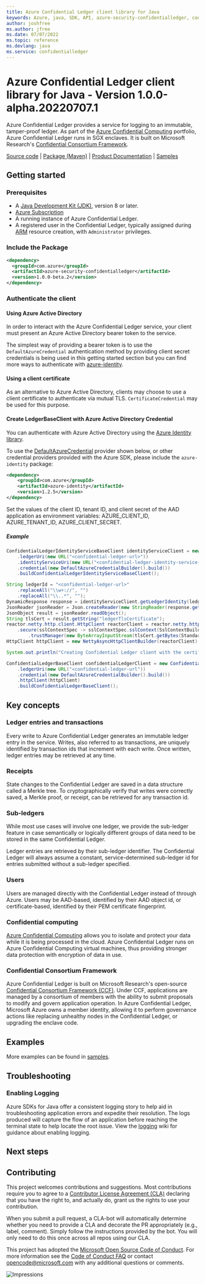```yaml
---
title: Azure Confidential Ledger client library for Java
keywords: Azure, java, SDK, API, azure-security-confidentialledger, confidentialledger
author: joshfree
ms.author: jfree
ms.date: 07/07/2022
ms.topic: reference
ms.devlang: java
ms.service: confidentialledger
---
```

# Azure Confidential Ledger client library for Java - Version 1.0.0-alpha.20220707.1 


Azure Confidential Ledger provides a service for logging to an immutable, tamper-proof ledger. As part of the [Azure Confidential Computing][azure_confidential_computing]
portfolio, Azure Confidential Ledger runs in SGX enclaves. It is built on Microsoft Research's [Confidential Consortium Framework][ccf].

[Source code][source_code] | [Package (Maven)][package] | [Product Documentation][product_documentation] | [Samples][samples_readme]

## Getting started

### Prerequisites

- A [Java Development Kit (JDK)][jdk_link], version 8 or later.
- [Azure Subscription][azure_subscription]
- A running instance of Azure Confidential Ledger.
- A registered user in the Confidential Ledger, typically assigned during [ARM][azure_resource_manager] resource creation, with `Administrator` privileges.

### Include the Package

[//]: # ({x-version-update-start;com.azure:azure-security-confidentialledger;current})
```xml
<dependency>
  <groupId>com.azure</groupId>
  <artifactId>azure-security-confidentialledger</artifactId>
  <version>1.0.0-beta.2</version>
</dependency>
```
[//]: # ({x-version-update-end})

### Authenticate the client

#### Using Azure Active Directory

In order to interact with the Azure Confidential Ledger service, your client must present an Azure Active Directory bearer token to the service.

The simplest way of providing a bearer token is to use the `DefaultAzureCredential` authentication method by providing client secret credentials is being used in this getting started section but you can find more ways to authenticate with [azure-identity][azure_identity].

#### Using a client certificate

As an alternative to Azure Active Directory, clients may choose to use a client certificate to authenticate via mutual TLS. `CertificateCredential` may be used for this purpose.

#### Create LedgerBaseClient with Azure Active Directory Credential

You can authenticate with Azure Active Directory using the [Azure Identity library][azure_identity].

To use the [DefaultAzureCredential][DefaultAzureCredential] provider shown below, or other credential providers provided with the Azure SDK, please include the `azure-identity` package:

[//]: # ({x-version-update-start;com.azure:azure-identity;dependency})
```xml
<dependency>
    <groupId>com.azure</groupId>
    <artifactId>azure-identity</artifactId>
    <version>1.2.5</version>
</dependency>
```

Set the values of the client ID, tenant ID, and client secret of the AAD application as environment variables: AZURE_CLIENT_ID, AZURE_TENANT_ID, AZURE_CLIENT_SECRET.

##### Example
```java readme-sample-createClient
ConfidentialLedgerIdentityServiceBaseClient identityServiceClient = new ConfidentialLedgerClientBuilder()
    .ledgerUri(new URL("<confidential-ledger-url>"))
    .identityServiceUri(new URL("<confidential-ledger-identity-service-url>"))
    .credential(new DefaultAzureCredentialBuilder().build())
    .buildConfidentialLedgerIdentityServiceBaseClient();

String ledgerId = "<confidential-ledger-url>"
    .replaceAll("\\w+://", "")
    .replaceAll("\\..*", "");
DynamicResponse response = identityServiceClient.getLedgerIdentity(ledgerId).send();
JsonReader jsonReader = Json.createReader(new StringReader(response.getBody().toString()));
JsonObject result = jsonReader.readObject();
String tlsCert = result.getString("ledgerTlsCertificate");
reactor.netty.http.client.HttpClient reactorClient = reactor.netty.http.client.HttpClient.create()
    .secure(sslContextSpec -> sslContextSpec.sslContext(SslContextBuilder.forClient()
        .trustManager(new ByteArrayInputStream(tlsCert.getBytes(StandardCharsets.UTF_8)))));
HttpClient httpClient = new NettyAsyncHttpClientBuilder(reactorClient).wiretap(true).build();

System.out.println("Creating Confidential Ledger client with the certificate...");

ConfidentialLedgerBaseClient confidentialLedgerClient = new ConfidentialLedgerClientBuilder()
    .ledgerUri(new URL("<confidential-ledger-url"))
    .credential(new DefaultAzureCredentialBuilder().build())
    .httpClient(httpClient)
    .buildConfidentialLedgerBaseClient();
```

## Key concepts

### Ledger entries and transactions

Every write to Azure Confidential Ledger generates an immutable ledger entry in the service. Writes, also referred to as transactions, are uniquely identified by transaction ids that increment with each write. Once written, ledger entries may be retrieved at any time.

### Receipts

State changes to the Confidential Ledger are saved in a data structure called a Merkle tree. To cryptographically verify that writes were correctly saved, a Merkle proof, or receipt, can be retrieved for any transaction id.

### Sub-ledgers

While most use cases will involve one ledger, we provide the sub-ledger feature in case semantically or logically different groups of data need to be stored in the same Confidential Ledger.

Ledger entries are retrieved by their sub-ledger identifier. The Confidential Ledger will always assume a constant, service-determined sub-ledger id for entries submitted without a sub-ledger specified.

### Users

Users are managed directly with the Confidential Ledger instead of through Azure. Users may be AAD-based, identified by their AAD object id, or certificate-based, identified by their PEM certificate fingerprint.

### Confidential computing

[Azure Confidential Computing][azure_confidential_computing] allows you to isolate and protect your data while it is being processed in the cloud. Azure Confidential Ledger runs on Azure Confidential Computing virtual machines, thus providing stronger data protection with encryption of data in use.

### Confidential Consortium Framework

Azure Confidential Ledger is built on Microsoft Research's open-source [Confidential Consortium Framework (CCF)][ccf]. Under CCF, applications are managed by a consortium of members with the ability to submit proposals to modify and govern application operation. In Azure Confidential Ledger, Microsoft Azure owns a member identity, allowing it to perform governance actions like replacing unhealthy nodes in the Confidential Ledger, or upgrading the enclave code.

## Examples
More examples can be found in [samples][samples_code].

## Troubleshooting

### Enabling Logging

Azure SDKs for Java offer a consistent logging story to help aid in troubleshooting application errors and expedite
their resolution. The logs produced will capture the flow of an application before reaching the terminal state to help
locate the root issue. View the [logging][logging] wiki for guidance about enabling logging.

## Next steps

## Contributing

This project welcomes contributions and suggestions. Most contributions require you to agree to a [Contributor License Agreement (CLA)][cla] declaring that you have the right to, and actually do, grant us the rights to use your contribution.

When you submit a pull request, a CLA-bot will automatically determine whether you need to provide a CLA and decorate the PR appropriately (e.g., label, comment). Simply follow the instructions provided by the bot. You will only need to do this once across all repos using our CLA.

This project has adopted the [Microsoft Open Source Code of Conduct][coc]. For more information see the [Code of Conduct FAQ][coc_faq] or contact [opencode@microsoft.com][coc_contact] with any additional questions or comments.

<!-- LINKS -->
[ccf]: https://github.com/Microsoft/CCF
[azure_confidential_computing]: https://azure.microsoft.com/solutions/confidential-compute
[confidential_ledger_docs]: https://aka.ms/confidentialledger-servicedocs
[samples]: src/samples/java/com/azure/security/confidentialledger
[source_code]: https://github.com/Azure/azure-sdk-for-java/blob/main/sdk/confidentialledger/azure-security-confidentialledger/src
[samples_code]: https://github.com/Azure/azure-sdk-for-java/blob/main/sdk/confidentialledger/azure-security-confidentialledger/src/samples/
[azure_subscription]: https://azure.microsoft.com/free/
[product_documentation]: https://aka.ms/confidentialledger-servicedocs
[ledger_base_client_class]: https://github.com/Azure/azure-sdk-for-java/tree/main/sdk/confidentialledger/azure-security-confidentialledger/src/main/java/com/azure/security/confidentialledger/LedgerBaseClient.java
[azure_portal]: https://portal.azure.com
[jdk_link]: /java/azure/jdk/?view=azure-java-stable
[package]: https://mvnrepository.com/artifact/com.azure/azure-security-confidentialledger
[samples_readme]: https://github.com/Azure/azure-sdk-for-java/tree/main/sdk/confidentialledger/azure-security-confidentialledger/src/samples/README.md
[azure_resource_manager]: /azure/azure-resource-manager/
[azure_identity]: https://github.com/Azure/azure-sdk-for-java/tree/main/sdk/identity/azure-identity
[DefaultAzureCredential]: https://github.com/Azure/azure-sdk-for-java/blob/main/sdk/identity/azure-identity/README.md#defaultazurecredential
[logging]: https://github.com/Azure/azure-sdk-for-java/wiki/Logging-with-Azure-SDK
[cla]: https://cla.opensource.microsoft.com/
[coc]: https://opensource.microsoft.com/codeofconduct/
[coc_faq]: https://opensource.microsoft.com/codeofconduct/faq/
[coc_contact]: mailto:opencode@microsoft.com


![Impressions](https://azure-sdk-impressions.azurewebsites.net/api/impressions/azure-sdk-for-java%2Fsdk%2Fconfidentialledger%2Fazure-security-confidentialledger%2FREADME.png)

